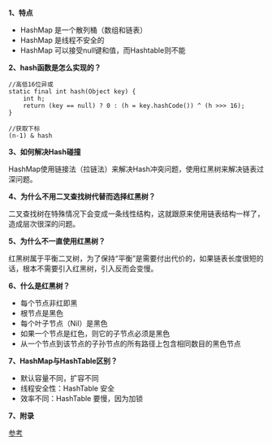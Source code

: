 **1、特点**
* HashMap 是一个散列桶（数组和链表）
* HashMap 是线程不安全的
* HashMap 可以接受null键和值，而Hashtable则不能

**2、hash函数是怎么实现的？**
```
//高低16位异或
static final int hash(Object key) {
    int h;
    return (key == null) ? 0 : (h = key.hashCode()) ^ (h >>> 16);
}

//获取下标
(n-1) & hash
```
**3、如何解决Hash碰撞**

HashMap使用链接法（拉链法）来解决Hash冲突问题，使用红黑树来解决链表过深问题。

**4、为什么不用二叉查找树代替而选择红黑树？**

二叉查找树在特殊情况下会变成一条线性结构，这就跟原来使用链表结构一样了，造成层次很深的问题。

**5、为什么不一直使用红黑树？**

红黑树属于平衡二叉树，为了保持“平衡”是需要付出代价的，如果链表长度很短的话，根本不需要引入红黑树，引入反而会变慢。

**6、什么是红黑树？**
* 每个节点非红即黑
* 根节点是黑色
* 每个叶子节点（Nil）是黑色
* 如果一个节点是红色，则它的子节点必须是黑色
* 从一个节点到该节点的子孙节点的所有路径上包含相同数目的黑色节点

**7、HashMap与HashTable区别？**
* 默认容量不同，扩容不同
* 线程安全性：HashTable 安全
* 效率不同：HashTable 要慢，因为加锁

**7、附录**

[参考](http://www.importnew.com/31278.html)
